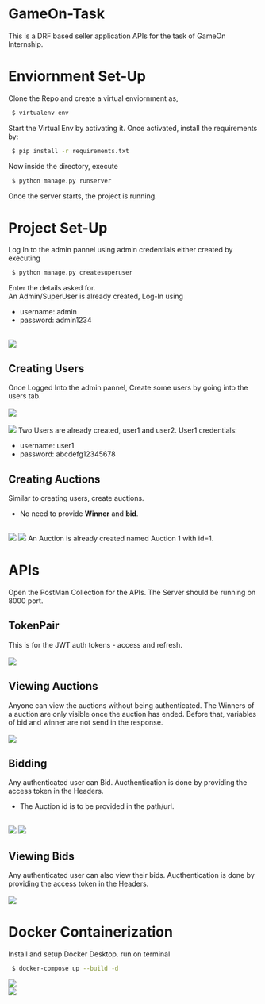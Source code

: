# GameOn-Task
This is a DRF based seller application APIs for the task of GameOn Internship.
<br>
# Enviornment Set-Up
Clone the Repo and create a virtual enviornment as,
 ```sh
  $ virtualenv env
 ```
Start the Virtual Env by activating it.
Once activated, install the requirements by:
 ```sh
  $ pip install -r requirements.txt
 ```
Now inside the directory, execute
 ```sh
  $ python manage.py runserver
 ```
Once the server starts, the project is running.
<br>
# Project Set-Up
Log In to the admin pannel using admin credentials either created by executing
 ```sh
  $ python manage.py createsuperuser
 ```
Enter the details asked for.
<br>
An Admin/SuperUser is already created, Log-In using
- username: admin
- password: admin1234
<br>
<img src="images/admin-login.png">

## Creating Users
Once Logged Into the admin pannel, Create some users by going into the users tab.
<br><br>
<img src="images/user-panel.png">
<br><br>
<img src="images/create-user.png">
Two Users are already created, user1 and user2. User1 credentials:
- username: user1
- password: abcdefg12345678

## Creating Auctions
Similar to creating users, create auctions.
 - No need to provide <b>Winner</b> and <b>bid</b>.
<br><br>
<img src="images/auction-panel.png">
<img src="images/auction-create.png">
An Auction is already created named Auction 1 with id=1.

# APIs
Open the PostMan Collection for the APIs. The Server should be running on 8000 port.
## TokenPair
This is for the JWT auth tokens - access and refresh. <br><br>
<img src="images/token-pair.png">
## Viewing Auctions
Anyone can view the auctions without being authenticated.
The Winners of a auction are only visible once the auction has ended.
Before that, variables of bid and winner are not send in the response.<br><br>
<img src="images/auction-list.png">
## Bidding
Any authenticated user can Bid. Aucthentication is done by providing the access token in the Headers.
- The Auction id is to be provided in the path/url. <br>
<br>
<img src="images/bidding.png">
<img src="images/bidding-2.png">

## Viewing Bids
Any authenticated user can also view their bids. Aucthentication is done by providing the access token in the Headers. <br><br>
<img src="images/user-bids.png">

# Docker Containerization
Install and setup Docker Desktop.
 run on terminal
 ```sh
  $ docker-compose up --build -d
 ```
<img src="images/docker-compose.png">
<br>
<img src="images/docker.png">
